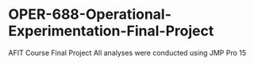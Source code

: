 # OPER-688-Operational-Experimentation-Final-Project
AFIT Course Final Project
All analyses were conducted using JMP Pro 15
